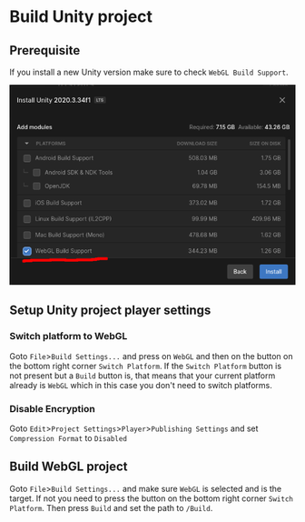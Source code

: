 # Build Unity project

## Prerequisite

If you install a new Unity version make sure to check `WebGL Build Support`.

![check webgl build support](check-webgl-build-support.png)

## Setup Unity project player settings

### Switch platform to WebGL

Goto `File`>`Build Settings...` and press on `WebGL` and then on the button on the bottom right corner `Switch Platform`. If the `Switch Platform` button is not present but a `Build` button is, that means that your current platform already is `WebGL` which in this case you don't need to switch platforms.

### Disable Encryption

Goto `Edit`>`Project Settings`>`Player`>`Publishing Settings` and set `Compression Format` to `Disabled`

## Build WebGL project

Goto `File`>`Build Settings...` and make sure `WebGL` is selected and is the target. If not you need to press the button on the bottom right corner `Switch Platform`. Then press `Build` and set the path to `/Build`.
